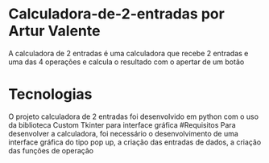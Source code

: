 # Calculadora-de-2-entradas por Artur Valente
A calculadora de 2 entradas é uma calculadora que recebe 2 entradas e uma das 4 operações e calcula o resultado com o apertar de um botão 
# Tecnologias
O projeto calculadora de 2 entradas foi desenvolvido em python com o uso da biblioteca Custom Tkinter para interface gráfica
#Requisitos
Para desenvolver a calculadora, foi necessário o desenvolvimento de uma interface gráfica do tipo pop up, a criação das entradas de dados, a criação das funções de operação
